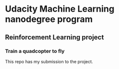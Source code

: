 # Udacity Machine Learning nanodegree program
## Reinforcement Learning project
### Train a quadcopter to fly

This repo has my submission to the project. 
